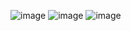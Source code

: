 ![image](https://github.com/SanchezsX/Todo/assets/113286578/5f77e736-63b3-47a3-a291-ea206d700a6f)
![image](https://github.com/SanchezsX/Todo/assets/113286578/3bc2eae9-04b8-4118-8292-c29e415e8142)
![image](https://github.com/SanchezsX/Todo/assets/113286578/b0695a2d-19c3-4176-9834-febe00b13744)

